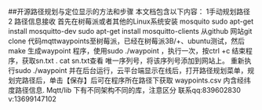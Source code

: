 
##开源路径规划与定位显示的方法和步骤
本文档包含以下内容：
1手动规划路径
2 路径信息接收
首先在树莓派或者其他的Linux系统安装 mosquito 
sudo apt-get install mosquitto-dev
sudo apt-get install mosquitto-clients
从github 网站git clone 代码mqttwaypoints至树莓派，已经在树莓派3B/+、ubuntu测试，然后 make 生成waypoint 程序，使用sudo   ./waypoint  ，执行一次，按ctrl +c 结束程序，获取sn.txt .
cat sn.txt查看 唯一序列号，将该序列号添加到网站上。
重新执行sudo  ./waypoint 并在后台运行，云平台端显示在线后，打开路径规划菜单，规划完路径后，单击【保存】后可在程序所在路径下获取
waypoints.csv 内含经纬度路径信息.
Mqtt/lib 下有不同架构不同的库，注意区分
联系qq:839602830
v:13699147102
